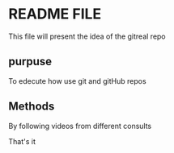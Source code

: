 # README FILE

This file will present the idea of the gitreal repo

## purpuse 

To edecute how use git and gitHub repos 

## Methods

By following videos from different consults

That's it
